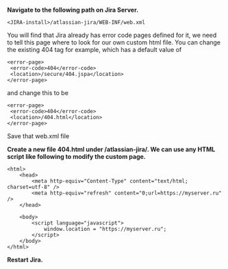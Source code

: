 **Navigate to the following path on Jira Server.**
```
<JIRA-install>/atlassian-jira/WEB-INF/web.xml
```

You will find that Jira already has error code pages defined for it, we need to tell this page where to look for our own custom html file. 
You can change the existing <error-code>404 tag for example, which has a default value of
```
<error-page>
 <error-code>404</error-code>
 <location>/secure/404.jspa</location>
</error-page>
```
and change this to be
```
<error-page>
 <error-code>404</error-code>
 <location>/404.html</location>
</error-page>
``` 

Save that web.xml file

**Create a new file 404.html under <jira-install>/atlassian-jira/. We can use any HTML script like following to modify the custom page.**
```
<html>
    <head>
        <meta http-equiv="Content-Type" content="text/html; charset=utf-8" />
        <meta http-equiv="refresh" content="0;url=https://myserver.ru" />
    </head>

    <body>
        <script language="javascript">
            window.location = "https://myserver.ru";
        </script>
    </body>
</html>
``` 

**Restart Jira.**
